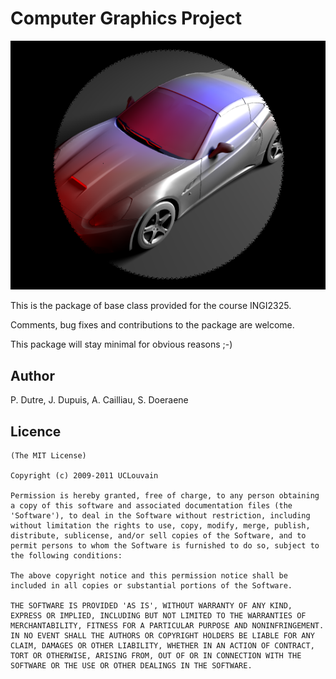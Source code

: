 # Computer Graphics Project

![Screenshot](screenshot.png)

This is the package of base class provided for the course INGI2325.

Comments, bug fixes and contributions to the package are welcome.

This package will stay minimal for obvious reasons ;-)

## Author

P. Dutre, J. Dupuis, A. Cailliau, S. Doeraene

## Licence

    (The MIT License)

    Copyright (c) 2009-2011 UCLouvain

    Permission is hereby granted, free of charge, to any person obtaining
    a copy of this software and associated documentation files (the
    'Software'), to deal in the Software without restriction, including
    without limitation the rights to use, copy, modify, merge, publish,
    distribute, sublicense, and/or sell copies of the Software, and to
    permit persons to whom the Software is furnished to do so, subject to
    the following conditions:

    The above copyright notice and this permission notice shall be
    included in all copies or substantial portions of the Software.

    THE SOFTWARE IS PROVIDED 'AS IS', WITHOUT WARRANTY OF ANY KIND,
    EXPRESS OR IMPLIED, INCLUDING BUT NOT LIMITED TO THE WARRANTIES OF
    MERCHANTABILITY, FITNESS FOR A PARTICULAR PURPOSE AND NONINFRINGEMENT.
    IN NO EVENT SHALL THE AUTHORS OR COPYRIGHT HOLDERS BE LIABLE FOR ANY
    CLAIM, DAMAGES OR OTHER LIABILITY, WHETHER IN AN ACTION OF CONTRACT,
    TORT OR OTHERWISE, ARISING FROM, OUT OF OR IN CONNECTION WITH THE
    SOFTWARE OR THE USE OR OTHER DEALINGS IN THE SOFTWARE.

